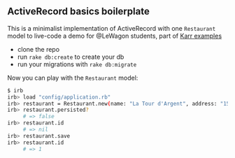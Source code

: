 ## ActiveRecord basics boilerplate

This is a minimalist implementation of ActiveRecord with one `Restaurant` model to live-code a demo for @LeWagon students, part of [Karr examples](https://github.com/lewagon/karr-examples)

- clone the repo
- run `rake db:create` to create your db
- run your migrations with `rake db:migrate`

Now you can play with the `Restaurant` model:

```bash
$ irb
irb> load "config/application.rb"
irb> restaurant = Restaurant.new(name: "La Tour d'Argent", address: "15 Quai de la Tournelle, 75005 Paris")
irb> restaurant.persisted?
     # => false
irb> restaurant.id
     # => nil
irb> restaurant.save
irb> restaurant.id
     # => 1
```


